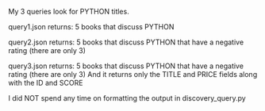 
My 3 queries look for PYTHON titles.

query1.json returns:
5 books that discuss PYTHON

query2.json returns:
5 books that discuss PYTHON
that have a negative rating
(there are only 3)

query3.json returns:
5 books that discuss PYTHON
that have a negative rating
(there are only 3)
And it returns only the TITLE and PRICE fields
along with the ID and SCORE

I did NOT spend any time on 
formatting the output in discovery_query.py
